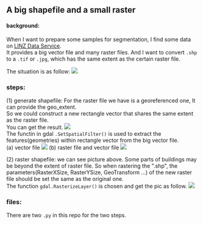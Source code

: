 ## A big shapefile and a small raster

#### background:
When I want to prepare some samples for segmentation, I find some data on [LINZ Data Service](https://data.linz.govt.nz/).<br>
It provides a big vector file and many raster files. And I want to convert ```.shp``` to a ```.tif``` or ```.jpg```, which has the same extent as the certain raster file.

The situation is as follow:
![](https://github.com/huijianpzh/RS-GIS-related/blob/master/shp2raster/pic1.png) 


### steps:
(1) generate shapefile:
For the raster file we have is a georeferenced one, It can provide the geo_extent. <br>
So we could construct a new rectangle vector that shares the same extent as the raster file. <br>
You can get the result.
![](https://github.com/huijianpzh/RS-GIS-related/blob/master/shp2raster/pic5.png)  
The functin in gdal ```.SetSpatialFilter()``` is used to extract the features(geometries) within rectangle vector from the big vector file. <br>
(a) vector file 
![](https://github.com/huijianpzh/RS-GIS-related/blob/master/shp2raster/pic3.png) 
(b) raster file and vector file 
![](https://github.com/huijianpzh/RS-GIS-related/blob/master/shp2raster/pic2.png) 

(2) raster shapefile:
we can see picture above.
Some parts of buildings may be beyond the extent of raster file.
So when rastering the ".shp", the parameters(RasterXSize, RasterYSize, GeoTransform ...) of the new raster file should be set the same as the original one. <br>
The function ```gdal.RasterizeLayer()``` is chosen and get the pic as follow.
![](https://github.com/huijianpzh/RS-GIS-related/blob/master/shp2raster/pic4.png)


### files:
There are two ```.py``` in this repo for the two steps.
